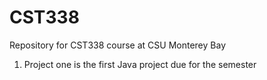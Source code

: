 # CST338
Repository for CST338 course at CSU Monterey Bay

1) Project one is the first Java project due for the semester
